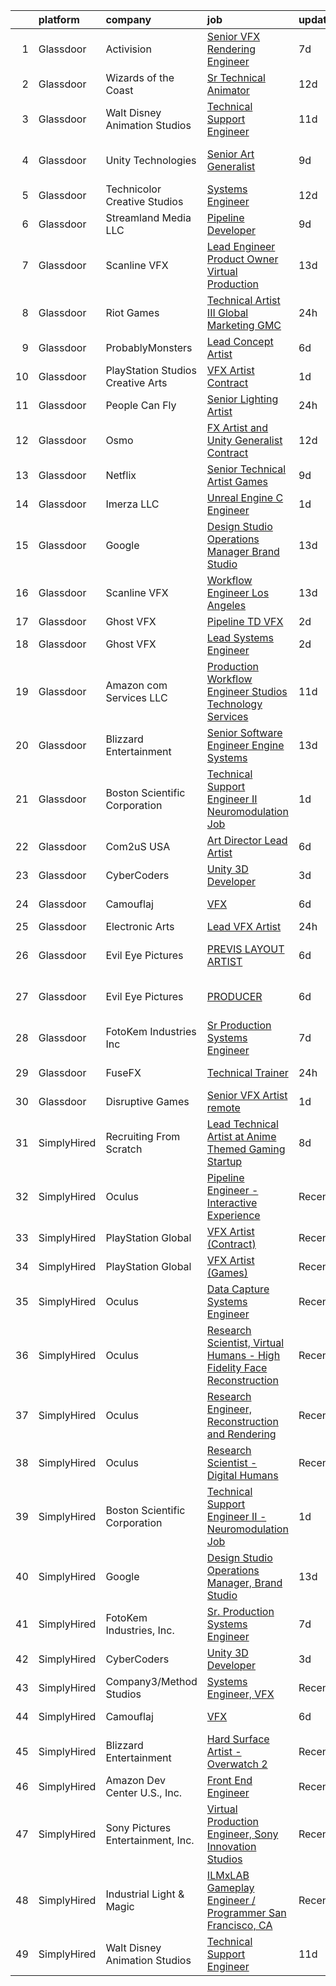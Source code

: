 

|    | platform    | company                           | job                                                                                                                                                                                                                                                                                                                                                                                                                                                                                                                                                                                                                                                                                                                                                                                                                                                                                                                                                                                                                                                                                                                                                                                                                                                                                                                                           | update_time   | location                   |
|---:|:------------|:----------------------------------|:----------------------------------------------------------------------------------------------------------------------------------------------------------------------------------------------------------------------------------------------------------------------------------------------------------------------------------------------------------------------------------------------------------------------------------------------------------------------------------------------------------------------------------------------------------------------------------------------------------------------------------------------------------------------------------------------------------------------------------------------------------------------------------------------------------------------------------------------------------------------------------------------------------------------------------------------------------------------------------------------------------------------------------------------------------------------------------------------------------------------------------------------------------------------------------------------------------------------------------------------------------------------------------------------------------------------------------------------|:--------------|:---------------------------|
|  1 | Glassdoor   | Activision                        | [Senior VFX Rendering Engineer](https://www.glassdoor.com/partner/jobListing.htm?pos=113&ao=1136043&s=58&guid=00000180ff2ac46eb77104ef0c09bb25&src=GD_JOB_AD&t=SR&vt=w&cs=1_fd6e0388&cb=1653548434874&jobListingId=1007873229262&jrtk=3-0-1g3vilh5hr0lo801-1g3vilh5sq0ta800-8e7d227473244b0f-)                                                                                                                                                                                                                                                                                                                                                                                                                                                                                                                                                                                                                                                                                                                                                                                                                                                                                                                                                                                                                                                | 7d            | Woodland Hills, CA         |
|  2 | Glassdoor   | Wizards of the Coast              | [Sr  Technical Animator](https://www.glassdoor.com/partner/jobListing.htm?pos=130&ao=1136043&s=58&guid=00000180ff2ac46eb77104ef0c09bb25&src=GD_JOB_AD&t=SR&vt=w&ea=1&cs=1_838ff0c4&cb=1653548434876&jobListingId=1007861683220&jrtk=3-0-1g3vilh5hr0lo801-1g3vilh5sq0ta800-1b3b93159848f431-)                                                                                                                                                                                                                                                                                                                                                                                                                                                                                                                                                                                                                                                                                                                                                                                                                                                                                                                                                                                                                                                  | 12d           | Raleigh, NC                |
|  3 | Glassdoor   | Walt Disney Animation Studios     | [Technical Support Engineer](https://www.glassdoor.com/partner/jobListing.htm?pos=111&ao=1136043&s=58&guid=00000180ff2ac46eb77104ef0c09bb25&src=GD_JOB_AD&t=SR&vt=w&cs=1_6ae7cfc0&cb=1653548434874&jobListingId=1007862888716&jrtk=3-0-1g3vilh5hr0lo801-1g3vilh5sq0ta800-ef91130dd7dd27bc-)                                                                                                                                                                                                                                                                                                                                                                                                                                                                                                                                                                                                                                                                                                                                                                                                                                                                                                                                                                                                                                                   | 11d           | Burbank, CA                |
|  4 | Glassdoor   | Unity Technologies                | [Senior Art Generalist](https://www.glassdoor.com/partner/jobListing.htm?pos=129&ao=1136043&s=58&guid=00000180ff2ac46eb77104ef0c09bb25&src=GD_JOB_AD&t=SR&vt=w&cs=1_d31ffb6c&cb=1653548434876&jobListingId=1007867832433&jrtk=3-0-1g3vilh5hr0lo801-1g3vilh5sq0ta800-febed24513fa9858-)                                                                                                                                                                                                                                                                                                                                                                                                                                                                                                                                                                                                                                                                                                                                                                                                                                                                                                                                                                                                                                                        | 9d            | San Francisco, CA          |
|  5 | Glassdoor   | Technicolor Creative Studios      | [Systems Engineer](https://www.glassdoor.com/partner/jobListing.htm?pos=109&ao=1136043&s=58&guid=00000180ff2ac46eb77104ef0c09bb25&src=GD_JOB_AD&t=SR&vt=w&ea=1&cs=1_90cfdbc9&cb=1653548434873&jobListingId=1007862588787&jrtk=3-0-1g3vilh5hr0lo801-1g3vilh5sq0ta800-aa15984d77552075-)                                                                                                                                                                                                                                                                                                                                                                                                                                                                                                                                                                                                                                                                                                                                                                                                                                                                                                                                                                                                                                                        | 12d           | Chicago, IL                |
|  6 | Glassdoor   | Streamland Media LLC              | [Pipeline Developer](https://www.glassdoor.com/partner/jobListing.htm?pos=126&ao=1136043&s=58&guid=00000180ff2ac46eb77104ef0c09bb25&src=GD_JOB_AD&t=SR&vt=w&ea=1&cs=1_939ba154&cb=1653548434876&jobListingId=1007868008657&jrtk=3-0-1g3vilh5hr0lo801-1g3vilh5sq0ta800-157be0ceeffe10e1-)                                                                                                                                                                                                                                                                                                                                                                                                                                                                                                                                                                                                                                                                                                                                                                                                                                                                                                                                                                                                                                                      | 9d            | Burbank, CA                |
|  7 | Glassdoor   | Scanline VFX                      | [Lead Engineer Product Owner  Virtual Production](https://www.glassdoor.com/partner/jobListing.htm?pos=127&ao=1136043&s=58&guid=00000180ff2ac46eb77104ef0c09bb25&src=GD_JOB_AD&t=SR&vt=w&cs=1_e626674a&cb=1653548434876&jobListingId=1007858130413&jrtk=3-0-1g3vilh5hr0lo801-1g3vilh5sq0ta800-11fbbc81a7ae4b44-)                                                                                                                                                                                                                                                                                                                                                                                                                                                                                                                                                                                                                                                                                                                                                                                                                                                                                                                                                                                                                              | 13d           | Los Angeles, CA            |
|  8 | Glassdoor   | Riot Games                        | [Technical Artist III   Global Marketing  GMC](https://www.glassdoor.com/partner/jobListing.htm?pos=128&ao=1136043&s=58&guid=00000180ff2ac46eb77104ef0c09bb25&src=GD_JOB_AD&t=SR&vt=w&ea=1&cs=1_1fb724a7&cb=1653548434876&jobListingId=1007893042640&jrtk=3-0-1g3vilh5hr0lo801-1g3vilh5sq0ta800-c8a77252a5f741d9-)                                                                                                                                                                                                                                                                                                                                                                                                                                                                                                                                                                                                                                                                                                                                                                                                                                                                                                                                                                                                                            | 24h           | Los Angeles, CA            |
|  9 | Glassdoor   | ProbablyMonsters                  | [Lead Concept Artist](https://www.glassdoor.com/partner/jobListing.htm?pos=115&ao=1136043&s=58&guid=00000180ff2ac46eb77104ef0c09bb25&src=GD_JOB_AD&t=SR&vt=w&cs=1_163d7307&cb=1653548434874&jobListingId=1007876037835&jrtk=3-0-1g3vilh5hr0lo801-1g3vilh5sq0ta800-07064d8544dedc6e-)                                                                                                                                                                                                                                                                                                                                                                                                                                                                                                                                                                                                                                                                                                                                                                                                                                                                                                                                                                                                                                                          | 6d            | Bellevue, WA               |
| 10 | Glassdoor   | PlayStation Studios Creative Arts | [VFX Artist  Contract ](https://www.glassdoor.com/partner/jobListing.htm?pos=108&ao=1136043&s=58&guid=00000180ff2ac46eb77104ef0c09bb25&src=GD_JOB_AD&t=SR&vt=w&ea=1&cs=1_eb109efa&cb=1653548434873&jobListingId=1007889692289&jrtk=3-0-1g3vilh5hr0lo801-1g3vilh5sq0ta800-bada1363746d2f18-)                                                                                                                                                                                                                                                                                                                                                                                                                                                                                                                                                                                                                                                                                                                                                                                                                                                                                                                                                                                                                                                   | 1d            | San Diego, CA              |
| 11 | Glassdoor   | People Can Fly                    | [Senior Lighting Artist](https://www.glassdoor.com/partner/jobListing.htm?pos=122&ao=1136043&s=58&guid=00000180ff2ac46eb77104ef0c09bb25&src=GD_JOB_AD&t=SR&vt=w&cs=1_ecb50909&cb=1653548434876&jobListingId=1007893842900&jrtk=3-0-1g3vilh5hr0lo801-1g3vilh5sq0ta800-9cd255f84f226563-)                                                                                                                                                                                                                                                                                                                                                                                                                                                                                                                                                                                                                                                                                                                                                                                                                                                                                                                                                                                                                                                       | 24h           | New York, NY               |
| 12 | Glassdoor   | Osmo                              | [FX Artist and Unity Generalist  Contract ](https://www.glassdoor.com/partner/jobListing.htm?pos=120&ao=1136043&s=58&guid=00000180ff2ac46eb77104ef0c09bb25&src=GD_JOB_AD&t=SR&vt=w&cs=1_8391ec3b&cb=1653548434875&jobListingId=1007862000451&jrtk=3-0-1g3vilh5hr0lo801-1g3vilh5sq0ta800-69060b6235808784-)                                                                                                                                                                                                                                                                                                                                                                                                                                                                                                                                                                                                                                                                                                                                                                                                                                                                                                                                                                                                                                    | 12d           | Palo Alto, CA              |
| 13 | Glassdoor   | Netflix                           | [Senior Technical Artist  Games](https://www.glassdoor.com/partner/jobListing.htm?pos=119&ao=1136043&s=58&guid=00000180ff2ac46eb77104ef0c09bb25&src=GD_JOB_AD&t=SR&vt=w&cs=1_2a714b49&cb=1653548434875&jobListingId=1007867681614&jrtk=3-0-1g3vilh5hr0lo801-1g3vilh5sq0ta800-fd0b4cda3b1eb2e2-)                                                                                                                                                                                                                                                                                                                                                                                                                                                                                                                                                                                                                                                                                                                                                                                                                                                                                                                                                                                                                                               | 9d            | Los Gatos, CA              |
| 14 | Glassdoor   | Imerza  LLC                       | [Unreal Engine   C   Engineer](https://www.glassdoor.com/partner/jobListing.htm?pos=107&ao=1136043&s=58&guid=00000180ff2ac46eb77104ef0c09bb25&src=GD_JOB_AD&t=SR&vt=w&ea=1&cs=1_dc2b5a8a&cb=1653548434873&jobListingId=1007889725581&jrtk=3-0-1g3vilh5hr0lo801-1g3vilh5sq0ta800-10aee42739dfba4d-)                                                                                                                                                                                                                                                                                                                                                                                                                                                                                                                                                                                                                                                                                                                                                                                                                                                                                                                                                                                                                                            | 1d            | Remote                     |
| 15 | Glassdoor   | Google                            | [Design Studio Operations Manager  Brand Studio](https://www.glassdoor.com/partner/jobListing.htm?pos=114&ao=1136043&s=58&guid=00000180ff2ac46eb77104ef0c09bb25&src=GD_JOB_AD&t=SR&vt=w&cs=1_be87eb4e&cb=1653548434874&jobListingId=1007857672527&jrtk=3-0-1g3vilh5hr0lo801-1g3vilh5sq0ta800-df7324abeabf551c-)                                                                                                                                                                                                                                                                                                                                                                                                                                                                                                                                                                                                                                                                                                                                                                                                                                                                                                                                                                                                                               | 13d           | New York, NY               |
| 16 | Glassdoor   | Scanline VFX                      | [Workflow Engineer   Los Angeles](https://www.glassdoor.com/partner/jobListing.htm?pos=121&ao=1136043&s=58&guid=00000180ff2ac46eb77104ef0c09bb25&src=GD_JOB_AD&t=SR&vt=w&cs=1_7f64f8eb&cb=1653548434876&jobListingId=1007858130160&jrtk=3-0-1g3vilh5hr0lo801-1g3vilh5sq0ta800-d06d61920a7883b3-)                                                                                                                                                                                                                                                                                                                                                                                                                                                                                                                                                                                                                                                                                                                                                                                                                                                                                                                                                                                                                                              | 13d           | Los Angeles, CA            |
| 17 | Glassdoor   | Ghost VFX                         | [Pipeline TD  VFX ](https://www.glassdoor.com/partner/jobListing.htm?pos=110&ao=1136043&s=58&guid=00000180ff2ac46eb77104ef0c09bb25&src=GD_JOB_AD&t=SR&vt=w&ea=1&cs=1_12d6f501&cb=1653548434874&jobListingId=1007885916905&jrtk=3-0-1g3vilh5hr0lo801-1g3vilh5sq0ta800-f36988c75c84b5b1-)                                                                                                                                                                                                                                                                                                                                                                                                                                                                                                                                                                                                                                                                                                                                                                                                                                                                                                                                                                                                                                                       | 2d            | Burbank, CA                |
| 18 | Glassdoor   | Ghost VFX                         | [Lead Systems Engineer](https://www.glassdoor.com/partner/jobListing.htm?pos=116&ao=1136043&s=58&guid=00000180ff2ac46eb77104ef0c09bb25&src=GD_JOB_AD&t=SR&vt=w&ea=1&cs=1_769fa4fd&cb=1653548434875&jobListingId=1007885916831&jrtk=3-0-1g3vilh5hr0lo801-1g3vilh5sq0ta800-65574c1c58bbbe59-)                                                                                                                                                                                                                                                                                                                                                                                                                                                                                                                                                                                                                                                                                                                                                                                                                                                                                                                                                                                                                                                   | 2d            | Burbank, CA                |
| 19 | Glassdoor   | Amazon com Services LLC           | [Production Workflow Engineer   Studios Technology Services](https://www.glassdoor.com/partner/jobListing.htm?pos=118&ao=1136043&s=58&guid=00000180ff2ac46eb77104ef0c09bb25&src=GD_JOB_AD&t=SR&vt=w&cs=1_77422886&cb=1653548434875&jobListingId=1007862703148&jrtk=3-0-1g3vilh5hr0lo801-1g3vilh5sq0ta800-cf6e92de3be09df4-)                                                                                                                                                                                                                                                                                                                                                                                                                                                                                                                                                                                                                                                                                                                                                                                                                                                                                                                                                                                                                   | 11d           | Culver City, CA            |
| 20 | Glassdoor   | Blizzard Entertainment            | [Senior Software Engineer  Engine Systems](https://www.glassdoor.com/partner/jobListing.htm?pos=112&ao=1136043&s=58&guid=00000180ff2ac46eb77104ef0c09bb25&src=GD_JOB_AD&t=SR&vt=w&cs=1_c8f52ebd&cb=1653548434874&jobListingId=1007858387600&jrtk=3-0-1g3vilh5hr0lo801-1g3vilh5sq0ta800-dfeb00fa9e0ac8e0-)                                                                                                                                                                                                                                                                                                                                                                                                                                                                                                                                                                                                                                                                                                                                                                                                                                                                                                                                                                                                                                     | 13d           | Irvine, CA                 |
| 21 | Glassdoor   | Boston Scientific Corporation     | [Technical Support Engineer II   Neuromodulation Job](https://www.glassdoor.com/partner/jobListing.htm?pos=106&ao=1136043&s=58&guid=00000180ff2ac46eb77104ef0c09bb25&src=GD_JOB_AD&t=SR&vt=w&cs=1_7659289b&cb=1653548434873&jobListingId=1007890514753&jrtk=3-0-1g3vilh5hr0lo801-1g3vilh5sq0ta800-428067770f66e1f3-)                                                                                                                                                                                                                                                                                                                                                                                                                                                                                                                                                                                                                                                                                                                                                                                                                                                                                                                                                                                                                          | 1d            | Valencia, CA               |
| 22 | Glassdoor   | Com2uS USA                        | [Art Director   Lead Artist](https://www.glassdoor.com/partner/jobListing.htm?pos=125&ao=1136043&s=58&guid=00000180ff2ac46eb77104ef0c09bb25&src=GD_JOB_AD&t=SR&vt=w&ea=1&cs=1_94ad9526&cb=1653548434876&jobListingId=1007876833291&jrtk=3-0-1g3vilh5hr0lo801-1g3vilh5sq0ta800-69fc8816d6d2be4b-)                                                                                                                                                                                                                                                                                                                                                                                                                                                                                                                                                                                                                                                                                                                                                                                                                                                                                                                                                                                                                                              | 6d            | El Segundo, CA             |
| 23 | Glassdoor   | CyberCoders                       | [Unity 3D Developer](https://www.glassdoor.com/partner/jobListing.htm?pos=103&ao=1110586&s=58&guid=00000180ff2ac46eb77104ef0c09bb25&src=GD_JOB_AD&t=SR&vt=w&ea=1&cs=1_50dfa67e&cb=1653548434873&jobListingId=1007883130070&cpc=F41FEAB56D215062&jrtk=3-0-1g3vilh5hr0lo801-1g3vilh5sq0ta800-a8704e5aabc5f99d--6NYlbfkN0CpFJQzrgRR8WqXWK1qKKEqALWJw739KlKqr2H-MSI4eoBlI4EFrmor2FYZMP3muM2SsaMTMrQNIbIgMVy4ZaRE0EDEBSR0VTbVnmhugqJjCePm5z2WUNisvL4hYpx0Rpmx9Fj2SuIoDOsUk6kP9WNKaJ_wPY2lLBHuRYHYYazm4dXo4lgieP05j-gmrE5XRvO2AZmw5krhvJVIjh1fECj4EgqmRicMRaxtQ9AgNwSuOvj5sFWjI9iMtn5_WnVUjn38ZBGurYMJDJgYAPfRZiye9sBEClaT5CSp-uFIaeO_LHZm9KdpGpFBrs5AVgcbRUOqYSLADJZa7cbHomeyVETurwB6t9vr2-KPJsAGDkSdsSdrVId4Y-SJVmbVVpaC64vTZEXtVp_3pmNSwmpYNtfJd7B2OTuOYhiZc07VWZoTU9COghyAn28vksSpCXGraxP33KfBi-1Y3AnpDkYxiuFSgGI1QxrfVxBFuDPBkxuAw4E9mmwc6ZKJGvyDDtT0pW5ovVW47hYrJyUy14peLQfAWh7oKKy_wG1fTJA6rIFDdC3a7YaVBMQqyiWKOuYdWtd6mE2MEmu35AWv4Ds3njxPl5E5v7ulG7WrptMkP32t2mgQqP0fcBOlYwx9G_fdvsrEINRc-WXCzD86MqYpDXmUih0wNz5BjSfkCkzIXwRYvgikXoIeKUuXY81_w1IXOVstBSJkHFndTQp2DLViBPZDR3dOEN8-JvVBIwaKuYnj2Hyq2eHI5laJBONh6btHD8bjVlvGpd3SsJ1qeYtPlijZteeoQjDDkd0_-K6JnpbAw2kWLvuA8PS0tChYUKmspscECnW1AqInlSU37JYzAQfVaSOFXbH-M-meBfICrDM4BiHXAKMAYjYm2TpZ5iC5nsp6WAxkAnIqZG5pwwHGYQGpY7ugd0dwdFdxenbDaDx0p4w_PEpi5bNPqOZvlcFjJ5MOI9pVKHqEDoUdXQ2IYeZZ) | 3d            | Los Angeles, CA            |
| 24 | Glassdoor   | Camouflaj                         | [VFX](https://www.glassdoor.com/partner/jobListing.htm?pos=102&ao=1110586&s=58&guid=00000180ff2ac46eb77104ef0c09bb25&src=GD_JOB_AD&t=SR&vt=w&ea=1&cs=1_6d9c62f2&cb=1653548434873&jobListingId=1007877231834&cpc=A65DF3A704A48F9B&jrtk=3-0-1g3vilh5hr0lo801-1g3vilh5sq0ta800-5b92ded5226cf5e6--6NYlbfkN0DV8i6JO0Mt2anNls1eYRoTJimSgmMV1rq03O9nry_OkytkZiNzOe0KGix3coaQsJqk-nsg8MfP6yb9rwBj0-TqKxqquJhbXQyIsBcPiiABwWb23itD5oTAVymCtdIaVRQdY7TY_nGY3Ytk1vjFkSksNFSIPZm5swlLB-LgSnBlz48Z32CLBSA-3d0MTLajeaIs1Q3YJWGJ41DgE42hxwfXGhKGmvfwPUN0KzhG7VKKz9cLAFez6gPfa0e2ZOYRiumx_A9jeEv2kGhoVtYXAKT5TF4Pxzfpba_ZGfiDcB_2xy4FIOZBVhL20_zJmMc7bLvfkDFSGIcT4qMtuTVveKbaDpZZ9P-ht0a_4OArmioDjvxN9Gozr3lzQv46mf7WQmH3fljOoeT0ElXNR2g5pbKsVaqoufAXXRhdX41wxswKkvnEnAHmkgSIMGMqfX2ZqMUXypjzTmOHYhAM24x5WnAJ9J7DVsgbrs5EmFzIQoqecQ%3D%3D)                                                                                                                                                                                                                                                                                                                                                                                                                                                                                                                    | 6d            | Bellevue, WA               |
| 25 | Glassdoor   | Electronic Arts                   | [Lead VFX Artist](https://www.glassdoor.com/partner/jobListing.htm?pos=105&ao=1136043&s=58&guid=00000180ff2ac46eb77104ef0c09bb25&src=GD_JOB_AD&t=SR&vt=w&cs=1_2e5f05dd&cb=1653548434873&jobListingId=1007893634681&jrtk=3-0-1g3vilh5hr0lo801-1g3vilh5sq0ta800-3a8b9d5b68e1e55e-)                                                                                                                                                                                                                                                                                                                                                                                                                                                                                                                                                                                                                                                                                                                                                                                                                                                                                                                                                                                                                                                              | 24h           | Seattle, WA                |
| 26 | Glassdoor   | Evil Eye Pictures                 | [PREVIS LAYOUT ARTIST](https://www.glassdoor.com/partner/jobListing.htm?pos=117&ao=1136043&s=58&guid=00000180ff2ac46eb77104ef0c09bb25&src=GD_JOB_AD&t=SR&vt=w&cs=1_45894543&cb=1653548434875&jobListingId=1007877739819&jrtk=3-0-1g3vilh5hr0lo801-1g3vilh5sq0ta800-67ae2da77485c983-)                                                                                                                                                                                                                                                                                                                                                                                                                                                                                                                                                                                                                                                                                                                                                                                                                                                                                                                                                                                                                                                         | 6d            | San Francisco, CA          |
| 27 | Glassdoor   | Evil Eye Pictures                 | [PRODUCER](https://www.glassdoor.com/partner/jobListing.htm?pos=123&ao=1136043&s=58&guid=00000180ff2ac46eb77104ef0c09bb25&src=GD_JOB_AD&t=SR&vt=w&cs=1_6a29d631&cb=1653548434876&jobListingId=1007877740014&jrtk=3-0-1g3vilh5hr0lo801-1g3vilh5sq0ta800-919e754d8829177d-)                                                                                                                                                                                                                                                                                                                                                                                                                                                                                                                                                                                                                                                                                                                                                                                                                                                                                                                                                                                                                                                                     | 6d            | San Francisco, CA          |
| 28 | Glassdoor   | FotoKem Industries  Inc           | [Sr  Production Systems Engineer](https://www.glassdoor.com/partner/jobListing.htm?pos=101&ao=1110586&s=58&guid=00000180ff2ac46eb77104ef0c09bb25&src=GD_JOB_AD&t=SR&vt=w&ea=1&cs=1_7e922044&cb=1653548434873&jobListingId=1007873084353&cpc=A17E032E6372B3E2&jrtk=3-0-1g3vilh5hr0lo801-1g3vilh5sq0ta800-1410d323f658ed35--6NYlbfkN0C-_Nk7Usl_1J2NY8w4_evn42ebA2gcVV_8-SeR6TUObpL0f4keWUz5mub5xXhepS3A3NfUNvVgfHYvP-l0P-eb5-PGkWKX5vct7GwNpJtw_WlRmfbquCUPwpQmTfrkteqV1400sUO2mq762QNu3Sktehwvef1nXJxtIeHiD44Yk95XcFxdikWSktd0Q4ioSH2YfYX2GH62y2KR5w2fFuWUFoLNstDb47bA8nRL5zzwO9m4PRvxIVH1jA6KhVTgAVO1zHcM4LgHjfuBFkdyOOM6g0TVnGOJVzi8Aa3g6nYbCnIGn6Ej17ZOIIFhUlmmpVJRP4446flvDj9oCEmEqOMd8TxGAEquKHQK6imKayg6_NCmhKkU_KvhTXssXR82s5v1cINozQEDt-cMGt0-a5z6fyu8xgEQCMVNnsLyNo69BV5gIVUe8diqf8CkAd61AVd3NUUJ3wLT47Xl3rA-WjuVrapFpj3E9N16cYnwWMJG4fm2qkQwZqG6Mqk9jA8oegdXTziUB84EJFJR9wWiiGjJ)                                                                                                                                                                                                                                                                                                                                                                                                                                                    | 7d            | Burbank, CA                |
| 29 | Glassdoor   | FuseFX                            | [Technical Trainer](https://www.glassdoor.com/partner/jobListing.htm?pos=124&ao=1136043&s=58&guid=00000180ff2ac46eb77104ef0c09bb25&src=GD_JOB_AD&t=SR&vt=w&cs=1_ab235438&cb=1653548434876&jobListingId=1007893406855&jrtk=3-0-1g3vilh5hr0lo801-1g3vilh5sq0ta800-75fdade21ef2942b-)                                                                                                                                                                                                                                                                                                                                                                                                                                                                                                                                                                                                                                                                                                                                                                                                                                                                                                                                                                                                                                                            | 24h           | Los Angeles, CA            |
| 30 | Glassdoor   | Disruptive Games                  | [Senior VFX Artist  remote ](https://www.glassdoor.com/partner/jobListing.htm?pos=104&ao=1136043&s=58&guid=00000180ff2ac46eb77104ef0c09bb25&src=GD_JOB_AD&t=SR&vt=w&ea=1&cs=1_d90923a2&cb=1653548434873&jobListingId=1007890195909&jrtk=3-0-1g3vilh5hr0lo801-1g3vilh5sq0ta800-ca33f251a7fe72e9-)                                                                                                                                                                                                                                                                                                                                                                                                                                                                                                                                                                                                                                                                                                                                                                                                                                                                                                                                                                                                                                              | 1d            | Remote                     |
| 31 | SimplyHired | Recruiting From Scratch           | [Lead Technical Artist at Anime Themed Gaming Startup](https://www.simplyhired.com/job/fMhL8wyIUlMFzLUR8LKBijm4ttsVft0V6NLe3X-u7RcyuZ_iNzjiKg?q=vfx+engineer)                                                                                                                                                                                                                                                                                                                                                                                                                                                                                                                                                                                                                                                                                                                                                                                                                                                                                                                                                                                                                                                                                                                                                                                 | 8d            | Honolulu, HI +90 locations |
| 32 | SimplyHired | Oculus                            | [Pipeline Engineer - Interactive Experience](https://www.simplyhired.com/job/54GYbBlhM5iegHYrRHpNoXcxKPNjeBHfiKJFAF-4WmFMbFB9zcAVNQ?q=vfx+engineer)                                                                                                                                                                                                                                                                                                                                                                                                                                                                                                                                                                                                                                                                                                                                                                                                                                                                                                                                                                                                                                                                                                                                                                                           | Recently      | Sausalito, CA              |
| 33 | SimplyHired | PlayStation Global                | [VFX Artist (Contract)](https://www.simplyhired.com/job/t7ebaTMB1qyrHvCJRa5MhpvxZ6So7EdxuCXes-lk2JBrqD2JHqYS1w?q=vfx+engineer)                                                                                                                                                                                                                                                                                                                                                                                                                                                                                                                                                                                                                                                                                                                                                                                                                                                                                                                                                                                                                                                                                                                                                                                                                | Recently      | California +1 location     |
| 34 | SimplyHired | PlayStation Global                | [VFX Artist (Games)](https://www.simplyhired.com/job/FLpMuT5_4M4AfLlN3bRJDuxP1O2a2OEO2XXoJOpyC5Vo9Ep2rizThQ?q=vfx+engineer)                                                                                                                                                                                                                                                                                                                                                                                                                                                                                                                                                                                                                                                                                                                                                                                                                                                                                                                                                                                                                                                                                                                                                                                                                   | Recently      | San Mateo, CA              |
| 35 | SimplyHired | Oculus                            | [Data Capture Systems Engineer](https://www.simplyhired.com/job/ZDj3SK5nkD8O6KjVqqfAQu3GLmx7-K6geyMvrRTAZudejMbv13_nHQ?q=vfx+engineer)                                                                                                                                                                                                                                                                                                                                                                                                                                                                                                                                                                                                                                                                                                                                                                                                                                                                                                                                                                                                                                                                                                                                                                                                        | Recently      | Sausalito, CA              |
| 36 | SimplyHired | Oculus                            | [Research Scientist, Virtual Humans - High Fidelity Face Reconstruction](https://www.simplyhired.com/job/Onnbd4ASEB3NBos7oSKuETOv-r2Vl3NPqJYenWgGBQrNlD1A9kkgtQ?q=vfx+engineer)                                                                                                                                                                                                                                                                                                                                                                                                                                                                                                                                                                                                                                                                                                                                                                                                                                                                                                                                                                                                                                                                                                                                                               | Recently      | Sausalito, CA              |
| 37 | SimplyHired | Oculus                            | [Research Engineer, Reconstruction and Rendering](https://www.simplyhired.com/job/tAo2AcurdoYQR3sxn8p9XmMob7z3USQYkxagUO9y174YjMFL8e7wqw?q=vfx+engineer)                                                                                                                                                                                                                                                                                                                                                                                                                                                                                                                                                                                                                                                                                                                                                                                                                                                                                                                                                                                                                                                                                                                                                                                      | Recently      | Sausalito, CA              |
| 38 | SimplyHired | Oculus                            | [Research Scientist - Digital Humans](https://www.simplyhired.com/job/QTz-jEc3Oj2SQEXmG0XD_l0p3nHdNtytgfufTU1bRuTCSNFDUWilOQ?q=vfx+engineer)                                                                                                                                                                                                                                                                                                                                                                                                                                                                                                                                                                                                                                                                                                                                                                                                                                                                                                                                                                                                                                                                                                                                                                                                  | Recently      | Sausalito, CA              |
| 39 | SimplyHired | Boston Scientific Corporation     | [Technical Support Engineer II - Neuromodulation Job](https://www.simplyhired.com/job/x3_MqmMDt-LogOnHo7xUmnlEj8UbzvIPIV3mV5KCqtO8wo9Nzy_Dvw?q=vfx+engineer)                                                                                                                                                                                                                                                                                                                                                                                                                                                                                                                                                                                                                                                                                                                                                                                                                                                                                                                                                                                                                                                                                                                                                                                  | 1d            | Valencia, CA +1 location   |
| 40 | SimplyHired | Google                            | [Design Studio Operations Manager, Brand Studio](https://www.simplyhired.com/job/gY2WjKk2GV2aSZMDzC-at_WhnPaInyEIdFglbpZRK8vXBleP5W1bmw?q=vfx+engineer)                                                                                                                                                                                                                                                                                                                                                                                                                                                                                                                                                                                                                                                                                                                                                                                                                                                                                                                                                                                                                                                                                                                                                                                       | 13d           | New York, NY               |
| 41 | SimplyHired | FotoKem Industries, Inc.          | [Sr. Production Systems Engineer](https://www.simplyhired.com/job/Z3715DiYH3GbQ2ZdJSTcQowrjLKhvjK5kBANivRyfM6-yLLwht1aqg?q=vfx+engineer)                                                                                                                                                                                                                                                                                                                                                                                                                                                                                                                                                                                                                                                                                                                                                                                                                                                                                                                                                                                                                                                                                                                                                                                                      | 7d            | Burbank, CA                |
| 42 | SimplyHired | CyberCoders                       | [Unity 3D Developer](https://www.simplyhired.com/job/taZjYZo7t34J2JusQU14GQ-1loN25CZiYILNR-6yyIbvyJeIiaICEA?q=vfx+engineer)                                                                                                                                                                                                                                                                                                                                                                                                                                                                                                                                                                                                                                                                                                                                                                                                                                                                                                                                                                                                                                                                                                                                                                                                                   | 3d            | Los Angeles, CA            |
| 43 | SimplyHired | Company3/Method Studios           | [Systems Engineer, VFX](https://www.simplyhired.com/job/I7iFRTPCy9OTW4JS6ybtGFi4XUM-KxIpAefYxYrUHLMwdPzH3nZVsQ?q=vfx+engineer)                                                                                                                                                                                                                                                                                                                                                                                                                                                                                                                                                                                                                                                                                                                                                                                                                                                                                                                                                                                                                                                                                                                                                                                                                | Recently      | New York, NY               |
| 44 | SimplyHired | Camouflaj                         | [VFX](https://www.simplyhired.com/job/xZQA6n7s6gQI6DeYouw-qK4Q6L_bMQeG2ISjx3BsxLPYW1q78BtYYA?q=vfx+engineer)                                                                                                                                                                                                                                                                                                                                                                                                                                                                                                                                                                                                                                                                                                                                                                                                                                                                                                                                                                                                                                                                                                                                                                                                                                  | 6d            | Bellevue, WA               |
| 45 | SimplyHired | Blizzard Entertainment            | [Hard Surface Artist - Overwatch 2](https://www.simplyhired.com/job/6UbuxcizWm0FGl0VWvCtYyHq-2-jjcWZ_YsxRvD4XaS9M8_zOx_FMA?q=vfx+engineer)                                                                                                                                                                                                                                                                                                                                                                                                                                                                                                                                                                                                                                                                                                                                                                                                                                                                                                                                                                                                                                                                                                                                                                                                    | Recently      | Irvine, CA                 |
| 46 | SimplyHired | Amazon Dev Center U.S., Inc.      | [Front End Engineer](https://www.simplyhired.com/job/nWP87Z2wHW2tSII9gG04UTiRB5TiKYHzTDGxxrGwdqGr_B-LKSm8fA?q=vfx+engineer)                                                                                                                                                                                                                                                                                                                                                                                                                                                                                                                                                                                                                                                                                                                                                                                                                                                                                                                                                                                                                                                                                                                                                                                                                   | Recently      | Seattle, WA                |
| 47 | SimplyHired | Sony Pictures Entertainment, Inc. | [Virtual Production Engineer, Sony Innovation Studios](https://www.simplyhired.com/job/bn1VNt7xJrGRv0f_YsyZ-joVWFdItiJ_M0asoz-v7KsOpM4m-K8T7g?q=vfx+engineer)                                                                                                                                                                                                                                                                                                                                                                                                                                                                                                                                                                                                                                                                                                                                                                                                                                                                                                                                                                                                                                                                                                                                                                                 | Recently      | Culver City, CA            |
| 48 | SimplyHired | Industrial Light & Magic          | [ILMxLAB Gameplay Engineer / Programmer San Francisco, CA](https://www.simplyhired.com/job/9zWEc99PG2amVQToeWfiBPXTQLFuFAGCdpdMHqohupvYaOcEPsR5zg?q=vfx+engineer)                                                                                                                                                                                                                                                                                                                                                                                                                                                                                                                                                                                                                                                                                                                                                                                                                                                                                                                                                                                                                                                                                                                                                                             | Recently      | San Francisco, CA          |
| 49 | SimplyHired | Walt Disney Animation Studios     | [Technical Support Engineer](https://www.simplyhired.com/job/yzrZ4_ISv3Z-KQ1cbaSDrI92DZiQBX4A6_40E_P_gHmTUl3aF9m5kA?q=vfx+engineer)                                                                                                                                                                                                                                                                                                                                                                                                                                                                                                                                                                                                                                                                                                                                                                                                                                                                                                                                                                                                                                                                                                                                                                                                           | 11d           | Burbank, CA                |